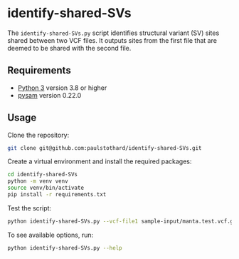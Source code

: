 # identify-shared-SVs

The `identify-shared-SVs.py` script identifies structural variant (SV) sites shared between two VCF files. It outputs sites from the first file that are deemed to be shared with the second file.

## Requirements

- [Python 3](https://www.python.org/) version 3.8 or higher
- [pysam](https://pysam.readthedocs.io/en/latest/) version 0.22.0

## Usage

Clone the repository:

```bash
git clone git@github.com:paulstothard/identify-shared-SVs.git
```

Create a virtual environment and install the required packages:

```bash
cd identify-shared-SVs
python -m venv venv
source venv/bin/activate
pip install -r requirements.txt
```

Test the script:

```bash
python identify-shared-SVs.py --vcf-file1 sample-input/manta.test.vcf.gz --vcf-file2 sample-input/smoove.test.vcf.gz --outfile sample-output/shared-SVs.vcf.gz --overwrite
```

To see available options, run:

```bash
python identify-shared-SVs.py --help
```
